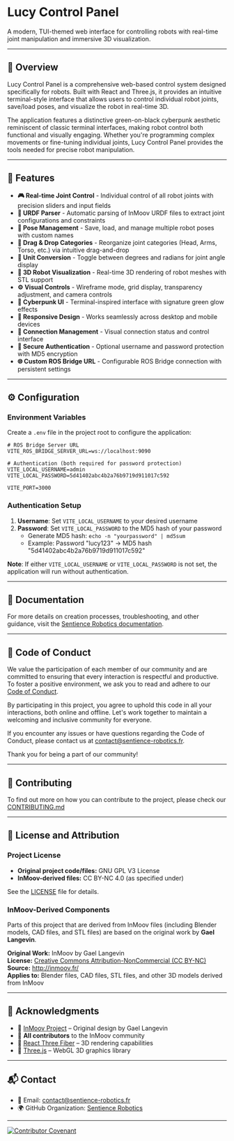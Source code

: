 # Lucy Control Panel
<!-- Advanced web-based control interface for InMoov humanoid robots with real-time 3D visualization -->

A modern, TUI-themed web interface for controlling robots with real-time joint manipulation and immersive 3D visualization.

---

## 📌 Overview

Lucy Control Panel is a comprehensive web-based control system designed specifically for robots. Built with React and Three.js, it provides an intuitive terminal-style interface that allows users to control individual robot joints, save/load poses, and visualize the robot in real-time 3D.

The application features a distinctive green-on-black cyberpunk aesthetic reminiscent of classic terminal interfaces, making robot control both functional and visually engaging. Whether you're programming complex movements or fine-tuning individual joints, Lucy Control Panel provides the tools needed for precise robot manipulation.

---

## 🚀 Features

- **🎮 Real-time Joint Control** - Individual control of all robot joints with precision sliders and input fields
- **🎯 URDF Parser** - Automatic parsing of InMoov URDF files to extract joint configurations and constraints
- **💾 Pose Management** - Save, load, and manage multiple robot poses with custom names
- **🔄 Drag & Drop Categories** - Reorganize joint categories (Head, Arms, Torso, etc.) via intuitive drag-and-drop
- **📐 Unit Conversion** - Toggle between degrees and radians for joint angle display
- **🤖 3D Robot Visualization** - Real-time 3D rendering of robot meshes with STL support
- **⚙️ Visual Controls** - Wireframe mode, grid display, transparency adjustment, and camera controls
- **🎨 Cyberpunk UI** - Terminal-inspired interface with signature green glow effects
- **📱 Responsive Design** - Works seamlessly across desktop and mobile devices
- **🔌 Connection Management** - Visual connection status and control interface
- **🔐 Secure Authentication** - Optional username and password protection with MD5 encryption
- **🌐 Custom ROS Bridge URL** - Configurable ROS Bridge connection with persistent settings

---

## ⚙️ Configuration

### Environment Variables

Create a `.env` file in the project root to configure the application:

```env
# ROS Bridge Server URL
VITE_ROS_BRIDGE_SERVER_URL=ws://localhost:9090

# Authentication (both required for password protection)
VITE_LOCAL_USERNAME=admin
VITE_LOCAL_PASSWORD=5d41402abc4b2a76b9719d911017c592

VITE_PORT=3000
```

### Authentication Setup

1. **Username**: Set `VITE_LOCAL_USERNAME` to your desired username
2. **Password**: Set `VITE_LOCAL_PASSWORD` to the MD5 hash of your password
   - Generate MD5 hash: `echo -n "yourpassword" | md5sum`
   - Example: Password "lucy123" → MD5 hash "5d41402abc4b2a76b9719d911017c592"

**Note**: If either `VITE_LOCAL_USERNAME` or `VITE_LOCAL_PASSWORD` is not set, the application will run without authentication.

---

## 📖 Documentation

For more details on creation processes, troubleshooting, and other guidance, visit the [Sentience Robotics documentation](https://docs.sentience-robotics.fr).

---

## 📜 Code of Conduct

We value the participation of each member of our community and are committed to ensuring that every interaction is respectful and productive. To foster a positive environment, we ask you to read and adhere to our [Code of Conduct](CODE_OF_CONDUCT.md).

By participating in this project, you agree to uphold this code in all your interactions, both online and offline. Let's work together to maintain a welcoming and inclusive community for everyone.

If you encounter any issues or have questions regarding the Code of Conduct, please contact us at [contact@sentience-robotics.fr](mailto:contact@sentience-robotics.fr).

Thank you for being a part of our community!

---

## 🤝 Contributing

To find out more on how you can contribute to the project, please check our [CONTRIBUTING.md](CONTRIBUTING.md)

---

## 📜 License and Attribution

### Project License

- **Original project code/files:** GNU GPL V3 License
- **InMoov-derived files:** CC BY-NC 4.0 (as specified under)
 
See the [LICENSE](LICENSE) file for details.

### InMoov-Derived Components

Parts of this project that are derived from InMoov files (including Blender models, CAD files, and STL files) are based on the original work by **Gael Langevin**.

**Original Work:** InMoov by Gael Langevin  
**License:** [Creative Commons Attribution-NonCommercial (CC BY-NC)](https://creativecommons.org/licenses/by-nc/4.0/)  
**Source:** http://inmoov.fr/  
**Applies to:** Blender files, CAD files, STL files, and other 3D models derived from InMoov

---

## 🙌 Acknowledgments

- 🎉 [InMoov Project](https://inmoov.fr/) – Original design by Gael Langevin<br>
- 🎉 **All contributors** to the InMoov community<br>
- 🎉 [React Three Fiber](https://docs.pmnd.rs/react-three-fiber) – 3D rendering capabilities<br>
- 🎉 [Three.js](https://threejs.org/) – WebGL 3D graphics library<br>

---

## 📬 Contact

- 📧 Email: [contact@sentience-robotics.fr](mailto:contact@sentience-robotics.fr)<br>
- 🌍 GitHub Organization: [Sentience Robotics](https://github.com/sentience-robotics)<br>

---

[![Contributor Covenant](https://img.shields.io/badge/Contributor%20Covenant-2.0-4baaaa.svg)](code_of_conduct.md)
